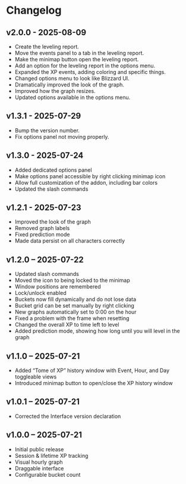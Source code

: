 # Changelog

## v2.0.0 - 2025-08-09 
- Create the leveling report.
- Move the events panel to a tab in the leveling report.
- Make the minimap button open the leveling report.
- Add an option for the leveling report in the options menu.
- Expanded the XP events, adding coloring and specific things.
- Changed options menu to look like Blizzard UI.
- Dramatically improved the look of the graph.
- Improved how the graph resizes.
- Updated options available in the options menu.

## v1.3.1 - 2025-07-29
- Bump the version number.
- Fix options panel not moving properly.

## v1.3.0 - 2025-07-24
- Added dedicated options panel
- Make options panel accessible by right clicking minimap icon
- Allow full customization of the addon, including bar colors
- Updated the slash commands

## v1.2.1 - 2025-07-23
- Improved the look of the graph
- Removed graph labels
- Fixed prediction mode
- Made data persist on all characters correctly

## v1.2.0 – 2025-07-22
- Updated slash commands
- Moved the icon to being locked to the minimap
- Window positions are remembered
- Lock/unlock enabled
- Buckets now fill dynamically and do not lose data
- Bucket grid can be set manually by right clicking
- New graphs automatically set to 0:00 on the hour
- Fixed a problem with the frame when resetting
- Changed the overall XP to time left to level
- Added prediction mode, showing how long until you will level in the graph

## v1.1.0 – 2025-07-21
- Added “Tome of XP” history window with Event, Hour, and Day toggleable views  
- Introduced minimap button to open/close the XP history window  

## v1.0.1 – 2025-07-21
- Corrected the Interface version declaration

## v1.0.0 – 2025-07-21
- Initial public release  
- Session & lifetime XP tracking  
- Visual hourly graph  
- Draggable interface  
- Configurable bucket count
